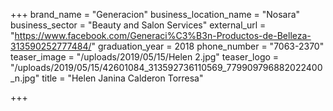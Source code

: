 +++
brand_name = "Generacion"
business_location_name = "Nosara"
business_sector = "Beauty and Salon Services"
external_url = "https://www.facebook.com/Generaci%C3%B3n-Productos-de-Belleza-313590252777484/"
graduation_year = 2018
phone_number = "7063-2370"
teaser_image = "/uploads/2019/05/15/Helen 2.jpg"
teaser_logo = "/uploads/2019/05/15/42601084_313592736110569_779909796882022400_n.jpg"
title = "Helen Janina Calderon Torresa"

+++
